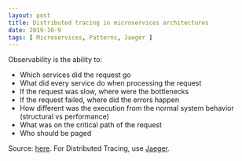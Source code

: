 ```yaml
---
layout: post
title: Distributed tracing in microservices architectures
date: 2019-10-9
tags: [ Microservices, Patterns, Jaeger ]
---
```


Observability is the ability to:

* Which services did the request go
* What did every service do when processing the request
* If the request was slow, where were the bottlenecks
* If the request failed, where did the errors happen
* How different was the execution from the normal system behavior (structural vs performance)
* What was on the critical path of the request
* Who should be paged

Source: [here](https://www.youtube.com/watch?v=EW9GjQNcyzI).
For Distributed Tracing, use [Jaeger](https://www.jaegertracing.io/docs/1.8/).
